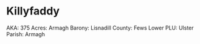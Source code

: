 # Killyfaddy

AKA: 375
Acres: Armagh
Barony: Lisnadill
County: Fews Lower
PLU: Ulster
Parish: Armagh